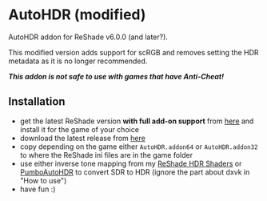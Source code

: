 # AutoHDR (modified)
AutoHDR addon for ReShade v6.0.0 (and later?).

This modified version adds support for scRGB and removes setting the HDR metadata as it is no longer recommended.

***This addon is not safe to use with games that have Anti-Cheat!***

## Installation
- get the latest ReShade version **with full add-on support** from [here](https://reshade.me/#download) and install it for the game of your choice
- download the latest release from [here](https://github.com/EndlesslyFlowering/AutoHDR-ReShade/releases/latest)
- copy depending on the game either `AutoHDR.addon64` or `AutoHDR.addon32` to where the ReShade ini files are in the game folder
- use either inverse tone mapping from my [ReShade HDR Shaders](https://github.com/EndlesslyFlowering/ReShade_HDR_shaders/) or [PumboAutoHDR](https://github.com/Filoppi/PumboAutoHDR/) to convert SDR to HDR (ignore the part about dxvk in "How to use")
- have fun :)
